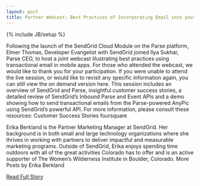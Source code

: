 ```yaml
---
layout: post
title: Partner Webcast: Best Practices of Incorporating Email into your App Using SendGrid and Parse
---
```

{% include JB/setup %}<p>  Following the launch of the SendGrid Cloud Module on the Parse platform, Elmer Thomas, Developer Evangelist with SendGrid joined Ilya Sukhar, Parse CEO, to host a joint webcast illustrating best practices using transactional email in mobile apps.  For those who attended the webcast, we would like to thank you for your participation.  If you were unable to attend the live session, or would like to revisit any specific information again, you can still view the on demand version here.  This session includes an overview of SendGrid and Parse, insightful customer success stories, a detailed review of SendGrid’s Inbound Parse and Event APIs and a demo showing how to send transactional emails from the Parse-powered AnyPic using SendGrid’s powerful API.  For more information, please consult these resources:
Customer Success Stories
foursquare 
 
Erika Berkland is the Partner Marketing Manager at SendGrid.  Her background is in both small and large technology organizations where she thrives in working with partners to deliver impactful and measurable marketing programs.  Outside of SendGrid, Erika enjoys spending time outdoors with all of the great activities Colorado has to offer and is an active supporter of The Women’s Wilderness Institute in Boulder, Colorado.  More Posts by Erika Berkland<br />
<p><a href="http://blog.sendgrid.com/partner-webcast-best-practices-of-incorporating-email-into-your-app-using-sendgrid-and-parse/">Read Full Story</a></p>
